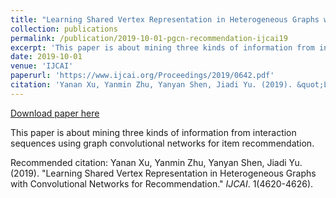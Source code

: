 ```yaml
---
title: "Learning Shared Vertex Representation in Heterogeneous Graphs with Convolutional Networks for Recommendation"
collection: publications
permalink: /publication/2019-10-01-pgcn-recommendation-ijcai19
excerpt: 'This paper is about mining three kinds of information from interaction sequences using graph convolutional networks for item recommendation.'
date: 2019-10-01
venue: 'IJCAI'
paperurl: 'https://www.ijcai.org/Proceedings/2019/0642.pdf'
citation: 'Yanan Xu, Yanmin Zhu, Yanyan Shen, Jiadi Yu. (2019). &quot;Learning Shared Vertex Representation in Heterogeneous Graphs with Convolutional Networks for Recommendation.&quot; <i>IJCAI</i>. 1(4620-4626).'
---
```


<a href='https://www.ijcai.org/Proceedings/2019/0642.pdf'>Download paper here</a>

This paper is about mining three kinds of information from interaction sequences using graph convolutional networks for item recommendation.

Recommended citation: Yanan Xu, Yanmin Zhu, Yanyan Shen, Jiadi Yu. (2019). "Learning Shared Vertex Representation in Heterogeneous Graphs with Convolutional Networks for Recommendation." <i>IJCAI</i>. 1(4620-4626).